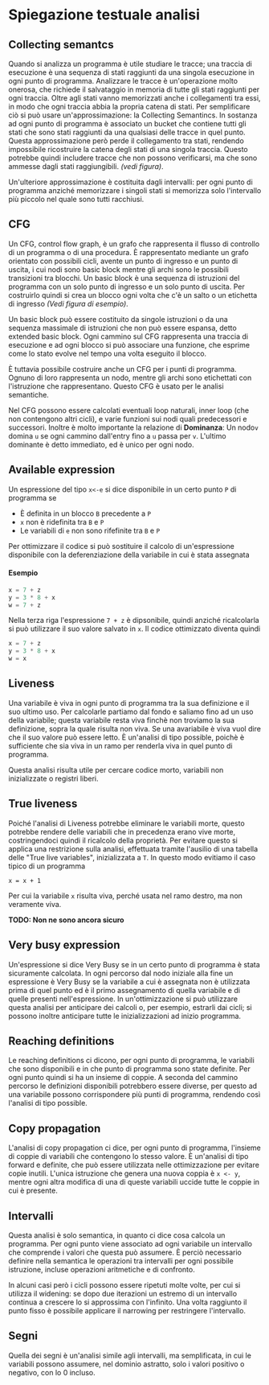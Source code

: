 # Spiegazione testuale analisi

## Collecting semantcs

Quando si analizza un programma è utile studiare le tracce; una traccia di esecuzione è una sequenza di stati raggiunti da una singola esecuzione in ogni punto di programma. Analizzare le tracce è un'operazione molto onerosa, che richiede il salvataggio in memoria di tutte gli stati raggiunti per ogni traccia. Oltre agli stati vanno memorizzati anche i collegamenti tra essi, in modo che ogni traccia abbia la propria catena di stati. Per semplificare ciò si può usare un'approssimazione: la Collecting Semantincs. In sostanza ad ogni punto di programma è associato un bucket che contiene tutti gli stati che sono stati raggiunti da una qualsiasi delle tracce in quel punto. Questa approssimazione però perde il collegamento tra stati, rendendo impossibile ricostruire la catena degli stati di una singola traccia. Questo potrebbe quindi includere tracce che non possono verificarsi, ma che sono ammesse dagli stati raggiungibili. *(vedi figura)*.

Un'ulteriore approssimazione è costituita dagli intervalli: per ogni punto di programma anziché memorizzare i singoli stati si memorizza solo l'intervallo più piccolo nel quale sono tutti racchiusi.

## CFG

Un CFG, control flow graph, è un grafo che rappresenta il flusso di controllo di un programma o di una procedura. È rappresentato mediante un grafo orientato con possibili cicli, avente un punto di ingresso e un punto di uscita, i cui nodi sono basic block mentre gli archi sono le possibili transizioni tra blocchi. Un basic block è una sequenza di istruzioni del programma con un solo punto di ingresso e un solo punto di uscita. Per costruirlo quindi si crea un blocco ogni volta che c'è un salto o un etichetta di ingresso *(Vedi figura di esempio)*.

Un basic block può essere costituito da singole istruzioni o da una sequenza massimale di istruzioni che non può essere espansa, detto extended basic block. Ogni cammino sul CFG rappresenta una traccia di esecuzione e ad ogni blocco si può associare una funzione, che esprime come lo stato evolve nel tempo una volta eseguito il blocco.

È tuttavia possibile costruire anche un CFG per i punti di programma. Ognuno di loro rappresenta un nodo, mentre gli archi sono etichettati con l'istruzione che rappresentano. Questo CFG è usato per le analisi semantiche.

Nel CFG possono essere calcolati eventuali loop naturali, inner loop (che non contengono altri cicli), e varie funzioni sui nodi quali predecessori e successori. Inoltre è molto importante la relazione di **Dominanza**: Un nodo`v` domina `u` se ogni cammino dall'entry fino a `u` passa per `v`. L'ultimo dominante è detto immediato, ed è unico per ogni nodo.

## Available expression

Un espressione del tipo `x<-e` si dice disponibile in un certo punto `P` di programma se
- È definita in un blocco `B` precedente a `P`
- `x` non è ridefinita tra `B` e `P`
- Le variabili di `e` non sono rifefinite tra `B` e `P`

Per ottimizzare il codice si può sostituire il calcolo di un'espressione disponibile con la deferenziazione della variabile in cui è stata assegnata

#### Esempio
```python
x = 7 + z
y = 3 * 8 + x
w = 7 + z
```
Nella terza riga l'espressione `7 + z` è dipsonibile, quindi anziché ricalcolarla si può utilizzare il suo valore salvato in `x`. Il codice ottimizzato diventa quindi

```python
x = 7 + z
y = 3 * 8 + x
w = x
```

## Liveness

Una variabile è viva in ogni punto di programma tra la sua definizione e il suo ultimo uso. Per calcolarle partiamo dal fondo e saliamo fino ad un uso della variabile; questa variabile resta viva finchè non troviamo la sua definizione, sopra la quale risulta non viva. Se una avariabile è viva vuol dire che il suo valore può essere letto. È un'analisi di tipo possible, poichè è sufficiente che sia viva in un ramo per renderla viva in quel punto di programma.

Questa analisi risulta utile per cercare codice morto, variabili non inizializzate o registri liberi.

## True liveness

Poiché l'analisi di Liveness potrebbe eliminare le variabili morte, questo potrebbe rendere delle variabili che in precedenza erano vive morte, costringendoci quindi il ricalcolo della proprietà. Per evitare questo si applica una restrizione sulla analisi, effettuata tramite l'ausilio di una tabella delle "True live variables", inizializzata a `T`. In questo modo evitiamo il caso tipico di un programma

```
x = x + 1
```

Per cui la variabile `x` risulta viva, perché usata nel ramo destro, ma non veramente viva.

**TODO: Non ne sono ancora sicuro**

## Very busy expression

Un'espressione si dice Very Busy se in un certo punto di programma è stata sicuramente calcolata. In ogni percorso dal nodo iniziale alla fine un espressione è Very Busy se la variabile a cui è assegnata non è utilizzata prima di quel punto ed è il primo assegnamento di quella variabile e di quelle presenti nell'espressione. In un'ottimizzazione si può utilizzare questa analisi per anticipare dei calcoli o, per esempio, estrarli dai cicli; si possono inoltre anticipare tutte le inizializzazioni ad inizio programma.

## Reaching definitions

Le reaching definitions ci dicono, per ogni punto di programma, le variabili che sono disponibili e in che punto di programma sono state definite. Per ogni punto quindi si ha un insieme di coppie. A seconda del cammino percorso le definizioni disponibili potrebbero essere diverse, per questo ad una variabile possono corrispondere più punti di programma, rendendo così l'analisi di tipo possible.

## Copy propagation

L'analisi di copy propagation ci dice, per ogni punto di programma, l'insieme di coppie di variabili che contengono lo stesso valore. È un'analisi di tipo forward e definite, che può essere utilizzata nelle ottimizzazione per evitare copie inutili. L'unica istruzione che genera una nuova coppia è `x <- y`, mentre ogni altra modifica di una di queste variabili uccide tutte le coppie in cui è presente.

## Intervalli

Questa analisi è solo semantica, in quanto ci dice cosa calcola un programma. Per ogni punto viene associato ad ogni variabile un intervallo che comprende i valori che questa può assumere. È perciò necessario definire nella semantica le operazioni tra intervalli per ogni possibile istruzione, incluse operazioni aritmetiche e di confronto.

In alcuni casi però i cicli possono essere ripetuti molte volte, per cui si utilizza il widening: se dopo due iterazioni un estremo di un intervallo continua a crescere lo si approssima con l'infinito. Una volta raggiunto il punto fisso è possibile applicare il narrowing per restringere l'intervallo.

## Segni

Quella dei segni è un'analisi simile agli intervalli, ma semplificata, in cui le variabili possono assumere, nel dominio astratto, solo i valori positivo o negativo, con lo 0 incluso.
